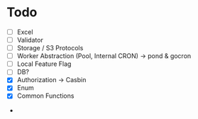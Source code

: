 # Todo

- [ ] Excel
- [ ] Validator
- [ ] Storage / S3 Protocols
- [ ] Worker Abstraction (Pool, Internal CRON) -> pond & gocron
- [ ] Local Feature Flag
- [ ] DB?
- [x] Authorization -> Casbin
- [x] Enum
- [x] Common Functions
- 